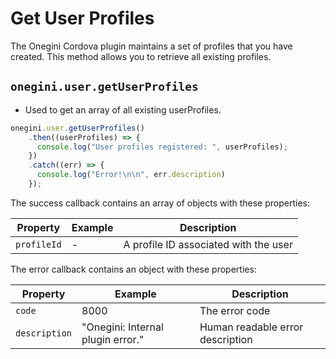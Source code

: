 # Get User Profiles

<!-- toc -->

The Onegini Cordova plugin maintains a set of profiles that you have created. This method allows you to retrieve all existing profiles.

## `onegini.user.getUserProfiles`

- Used to get an array of all existing userProfiles.

```js
onegini.user.getUserProfiles()
    .then((userProfiles) => {
      console.log("User profiles registered: ", userProfiles);
    })
    .catch((err) => {
      console.log("Error!\n\n", err.description)
    });
```

The success callback contains an array of objects with these properties:

| Property | Example | Description |
| --- | --- | --- |
| `profileId` | - | A profile ID associated with the user

The error callback contains an object with these properties:

| Property | Example | Description |
| --- | --- | --- |
| `code` | 8000 | The error code
| `description` | "Onegini: Internal plugin error." | Human readable error description
